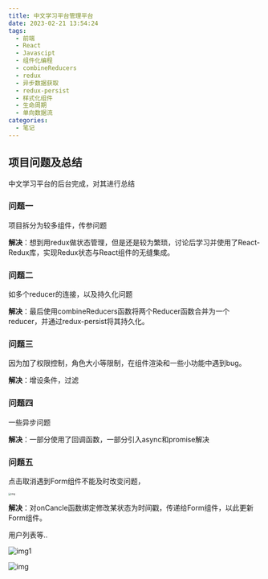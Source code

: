 ```yaml
---
title: 中文学习平台管理平台
date: 2023-02-21 13:54:24
tags:
  - 前端
  - React
  - Javascipt
  - 组件化编程
  - combineReducers
  - redux
  - 异步数据获取
  - redux-persist
  - 样式化组件
  - 生命周期
  - 单向数据流
categories:
  - 笔记
---
```


## 项目问题及总结

中文学习平台的后台完成，对其进行总结

<!-- more -->

### 问题一

项目拆分为较多组件，传参问题

**解决**：想到用redux做状态管理，但是还是较为繁琐，讨论后学习并使用了React-Redux库，实现Redux状态与React组件的无缝集成。

### 问题二

如多个reducer的连接，以及持久化问题

**解决**：最后使用combineReducers函数将两个Reducer函数合并为一个reducer，并通过redux-persist将其持久化。

### 问题三

因为加了权限控制，角色大小等限制，在组件渲染和一些小功能中遇到bug。

**解决**：增设条件，过滤

### 问题四

一些异步问题

**解决**：一部分使用了回调函数，一部分引入async和promise解决

### 问题五

点击取消遇到Form组件不能及时改变问题，

 <img src="https://36038098-1323630637.cos.ap-nanjing.myqcloud.com/images/img-中文平台3.jpg" alt="img" style="zoom:33%;" />

**解决**：对onCancle函数绑定修改某状态为时间戳，传递给Form组件，以此更新Form组件。

用户列表等..

![img1](https://36038098-1323630637.cos.ap-nanjing.myqcloud.com/images/img-中文平台1.jpg)

![img](https://36038098-1323630637.cos.ap-nanjing.myqcloud.com/images/img-中文平台2.jpg)
